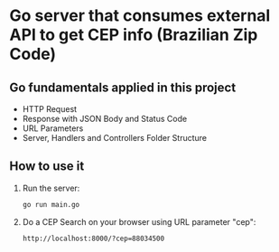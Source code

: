# Go server that consumes external API to get CEP info (Brazilian Zip Code)

## Go fundamentals applied in this project

- HTTP Request
- Response with JSON Body and Status Code
- URL Parameters
- Server, Handlers and Controllers Folder Structure

## How to use it

1. Run the server:
    ```bash
    go run main.go
    ```
2. Do a CEP Search on your browser using URL parameter "cep":
    ```
    http://localhost:8000/?cep=88034500
    ```